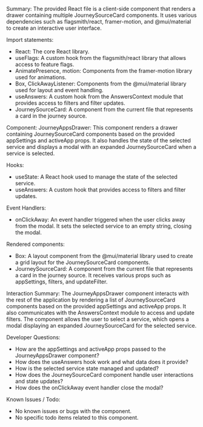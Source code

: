 Summary:
The provided React file is a client-side component that renders a drawer containing multiple JourneySourceCard components. It uses various dependencies such as flagsmith/react, framer-motion, and @mui/material to create an interactive user interface.

Import statements:
- React: The core React library.
- useFlags: A custom hook from the flagsmith/react library that allows access to feature flags.
- AnimatePresence, motion: Components from the framer-motion library used for animations.
- Box, ClickAwayListener: Components from the @mui/material library used for layout and event handling.
- useAnswers: A custom hook from the AnswersContext module that provides access to filters and filter updates.
- JourneySourceCard: A component from the current file that represents a card in the journey source.

Component:
JourneyAppsDrawer: This component renders a drawer containing JourneySourceCard components based on the provided appSettings and activeApp props. It also handles the state of the selected service and displays a modal with an expanded JourneySourceCard when a service is selected.

Hooks:
- useState: A React hook used to manage the state of the selected service.
- useAnswers: A custom hook that provides access to filters and filter updates.

Event Handlers:
- onClickAway: An event handler triggered when the user clicks away from the modal. It sets the selected service to an empty string, closing the modal.

Rendered components:
- Box: A layout component from the @mui/material library used to create a grid layout for the JourneySourceCard components.
- JourneySourceCard: A component from the current file that represents a card in the journey source. It receives various props such as appSettings, filters, and updateFilter.

Interaction Summary:
The JourneyAppsDrawer component interacts with the rest of the application by rendering a list of JourneySourceCard components based on the provided appSettings and activeApp props. It also communicates with the AnswersContext module to access and update filters. The component allows the user to select a service, which opens a modal displaying an expanded JourneySourceCard for the selected service.

Developer Questions:
- How are the appSettings and activeApp props passed to the JourneyAppsDrawer component?
- How does the useAnswers hook work and what data does it provide?
- How is the selected service state managed and updated?
- How does the JourneySourceCard component handle user interactions and state updates?
- How does the onClickAway event handler close the modal?

Known Issues / Todo:
- No known issues or bugs with the component.
- No specific todo items related to this component.
